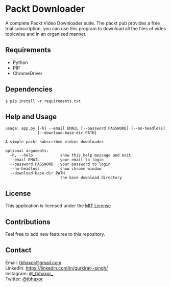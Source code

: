 # Packt Downloader

A complete Packt Video Downloader suite. The packt pub provides a free trial subscription, you can use this program to download all the files of vides topicwise and in an organised manner.

## Requirements

- Python
- PIP
- ChromeDriver

## Dependencies

```
$ pip install -r requirements.txt
```

## Help and Usage

```
usage: app.py [-h] --email EMAIL [--password PASSWORD] [--no-headless]
              [--download-base-dir PATH]

A simple packt subscribed videos downloader

optional arguments:
  -h, --help            show this help message and exit
  --email EMAIL         your email to login
  --password PASSWORD   your password to login
  --no-headless         show chrome window
  --download-base-dir PATH
                        the base download directory
```

## License

This application is licensed under the [MIT License](https://github.com/tbhaxor/packt-downloader/blob/master/LICENSE)

## Contributions

Feel free to add new features to this repository.

## Contact

Email: tbhaxor@gmail.com <br>
LinkedIn: https://linkedin.com/in/gurkirat--singh/ <br>
Instagram: [@\_tbhaxor_](https://www.instagram.com/_tbhaxor_/) <br>
Twitter: [@tbhaxor](https://twitter.com/tbhaxor)
